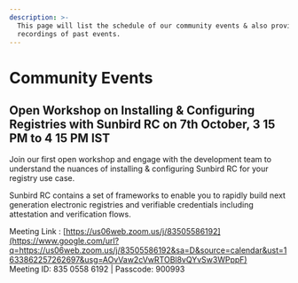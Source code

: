 ```yaml
---
description: >-
  This page will list the schedule of our community events & also provide
  recordings of past events.
---
```


# Community Events

## Open Workshop on Installing & Configuring Registries with Sunbird RC on 7th October, 3 15 PM to 4 15 PM IST

Join our first open workshop and engage with the development team to understand the nuances of installing & configuring Sunbird RC for your registry use case. 

Sunbird RC contains a set of frameworks to enable you to rapidly build next generation electronic registries and verifiable credentials including attestation and verification flows.   
  
Meeting Link : [https://us06web.zoom.us/j/83505586192](https://www.google.com/url?q=https://us06web.zoom.us/j/83505586192&sa=D&source=calendar&ust=1633862257262697&usg=AOvVaw2cVwRTOBl8vQYvSw3WPppF)  
Meeting ID: 835 0558 6192 \| Passcode: 900993

